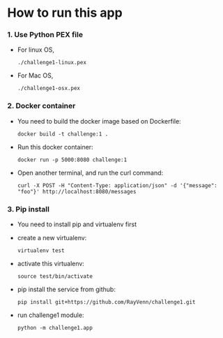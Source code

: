 # How to run this app
### 1. Use Python PEX file
  * For linux OS,
  
    `./challenge1-linux.pex`
  * For Mac OS,
  
    `./challenge1-osx.pex`
### 2. Docker container
  * You need to build the docker image based on Dockerfile:
  
    `docker build -t challenge:1 .`
  * Run this docker container:
  
    `docker run -p 5000:8080 challenge:1`
  * Open another terminal, and run the curl command:
  
    `curl -X POST -H "Content-Type: application/json" -d '{"message": "foo"}' http://localhost:8080/messages`
### 3. Pip install
  * You need to install pip and virtualenv first
  * create a new virtualenv:
  
    `virtualenv test`
  * activate this virtualenv:
  
    `source test/bin/activate`
  * pip install the service from github:
  
    `pip install git+https://github.com/RayVenn/challenge1.git`
  * run challenge1 module:
  
    `python -m challenge1.app`
  
